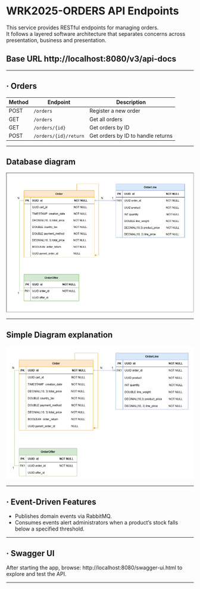 # WRK2025-ORDERS API Endpoints

This service provides RESTful endpoints for managing orders.  
It follows a layered software architecture that separates concerns across presentation, business and presentation.

## Base URL http://localhost:8080/v3/api-docs

---

## · Orders

| Method | Endpoint              | Description                 |
|--------|-----------------------|-----------------------------|
| POST   | `/orders`             | Register a new order        |
| GET    | `/orders`             | Get all orders              |
| GET    | `/orders/{id}`        | Get orders by ID            |
| POST   | `/orders/{id}/return` | Get orders by ID to handle returns |

---

## Database diagram

![DB Diagram](./diagrams/OrderDiagram.png)

---

## Simple Diagram explanation

![CL Diagram](./diagrams/OrderSimpleDG.png)

---

## · Event-Driven Features

- Publishes domain events via RabbitMQ.
- Consumes events alert administrators when a product’s stock falls below a specified threshold.

---
## · Swagger UI

After starting the app, browse:
http://localhost:8080/swagger-ui.html
to explore and test the API.

---
